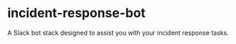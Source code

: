 # incident-response-bot
A Slack bot stack designed to assist you with your incident response tasks.
